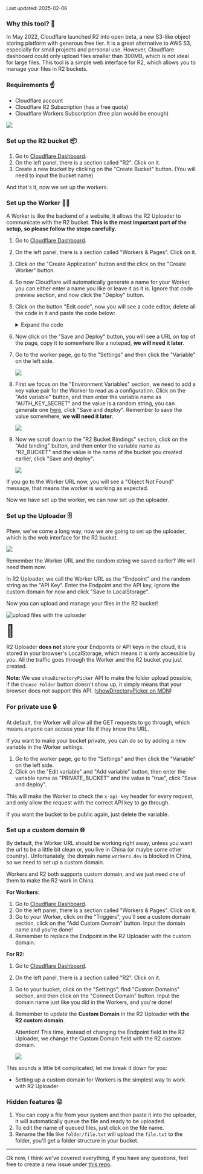 <span style="font-size: .8rem">Last updated: 2025-02-06</span>

### Why this tool? 🤔

In May 2022, Cloudflare launched R2 into open beta, a new S3-like object storing platform with generous free tier. It is a great alternative to AWS S3, especially for small projects and personal use. However, Cloudflare dashboard could only upload files smaller than 300MB, which is not ideal for large files. This tool is a simple web interface for R2, which allows you to manage your files in R2 buckets.

### Requirements ☝️

- Cloudflare account
- Cloudflare R2 Subscription (has a free quota)
- Cloudflare Workers Subscription (free plan would be enough)

![](https://r2-cf-api.jw1.dev/dashboard.png)

### Set up the R2 bucket 📦

1. Go to [Cloudflare Dashboard](https://dash.cloudflare.com/).
2. On the left panel, there is a section called "R2". Click on it.
3. Create a new bucket by clicking on the "Create Bucket" button. (You will need to input the bucket name)

And that's it, now we set up the workers.

### Set up the Worker 👷‍♂️

A Worker is like the backend of a website, it allows the R2 Uploader to communicate with the R2 bucket. **This is the most important part of the setup, so please follow the steps carefully.**

1. Go to [Cloudflare Dashboard](https://dash.cloudflare.com/).
2. On the left panel, there is a section called "Workers & Pages". Click on it.
3. Click on the "Create Application" button and the click on the "Create Worker" button.
4. So now Cloudflare will automatically generate a name for your Worker, you can either enter a name you like or leave it as it is. Ignore that code preview section, and now click the "Deploy" button.
5. Click on the button "Edit code", now you will see a code editor, delete all the code in it and paste the code below:

   <details><summary>Expand the code</summary>

   ```js
   var hasValidHeader = (request, env) => {
      return request.headers.get('x-api-key') === env.AUTH_KEY_SECRET
   }
   function authorizeRequest(request, env, key) {
      switch (request.method) {
      case 'PUT':
         if (key.length < 1) return false
         return hasValidHeader(request, env)
      case 'DELETE':
         if (key.length < 1) return false
         return hasValidHeader(request, env)
      case 'PATCH':
         return hasValidHeader(request, env)
      case 'GET':
         if (key.length < 1) return false
         return !env.PRIVATE_BUCKET || hasValidHeader(request, env)
      case 'OPTIONS':
         return true
      default:
         return false
      }
   }
   var worker_default = {
      async fetch(request, env) {
      const url = new URL(request.url)
      let key = decodeURIComponent(url.pathname.slice(5))
      let respBody = null
      let respStatus = 200
      if (!authorizeRequest(request, env, key)) {
         return new Response('Forbidden', { status: 403 })
      }
      const headers = new Headers()
      headers.set('Access-Control-Allow-Origin', '*')
      headers.set('Access-Control-Allow-Methods', 'PUT, PATCH, GET, DELETE, OPTIONS')
      headers.set('Access-Control-Allow-Headers', 'Content-Type, x-api-key')
      headers.set('Access-Control-Expose-Headers', 'Content-Location')
      try {
         switch (request.method) {
            case 'PUT':
            let file = await env.R2_BUCKET.head(key);
            if (file && url.searchParams.get('force') == null) {
               if (url.searchParams.get('rename') != null) {
                  const dot = key.lastIndexOf('.')
                  if (dot == -1) key += '_'
                  else key = key.substring(0, dot) + '_' + key.substring(dot)
                  file = await env.R2_BUCKET.head(key)
               }
               if (file) {
                  respBody = 'File already exists!'
                  respStatus = 409
                  break
               }
            }
            const saved = await env.R2_BUCKET.put(key, request.body, {
               httpMetadata: {
                  contentType: request.headers.get('Content-Type') || '',
                  cacheControl: 'public, max-age=604800'
               }
            })
            if (saved) {
               headers.set('Content-Location', encodeURIComponent(key))
               respStatus = 201
            }
            break
            case 'PATCH':
            headers.set('Content-Type', 'application/json')
            respBody = JSON.stringify(await env.R2_BUCKET.list())
            break
            case 'GET':
            const object = await env.R2_BUCKET.get(key)
            if (object === null) {
               respBody = 'Object Not Found!'
               respStatus = 404
               break
            }
            object.writeHttpMetadata(headers)
            headers.set('etag', object.httpEtag)
            respBody = object.body
            break
            case 'DELETE':
            await env.R2_BUCKET.delete(key)
            respBody = 'Deleted!'
            break
            case 'OPTIONS':
            break
            default:
            respBody = 'Method Not Allowed!'
            respStatus = 405
         }
      } catch (error) {
         return new Response("Internal Server Error", { status: 500 })
      }
      return new Response(respBody, {
         headers: headers,
         status: respStatus
      })
      }
   }
   export { worker_default as default }
   ```

   </details>

6. Now click on the "Save and Deploy" button, you will see a URL on top of the page, copy it to somewhere like a notepad, **we will need it later**.
7. Go to the worker page, go to the "Settings" and then click the "Variable" on the left side.

   ![](https://r2-cf-api.jw1.dev/r2_page.png)

8. First we focus on the "Environment Variables" section, we need to add a key value pair for the Worker to read as a configuration. Click on the "Add variable" button, and then enter the variable name as "AUTH_KEY_SECRET" and the value is a random string, you can generate one [here](https://www.avast.com/random-password-generator), click "Save and deploy". Remember to save the value somewhere, **we will need it later**.

   ![](https://r2-cf-api.jw1.dev/workers_api_key_setup.png)

9. Now we scroll down to the "R2 Bucket Bindings" section, click on the "Add binding" button, and then enter the variable name as "R2_BUCKET" and the value is the name of the bucket you created earlier, click "Save and deploy".

   ![](https://r2-cf-api.jw1.dev/r2_bindings_to_worker.png)

If you go to the Worker URL now, you will see a "Object Not Found" message, that means the worker is working as expected.

Now we have set up the worker, we can now set up the uploader.

### Set up the Uploader 🗄️

Phew, we've come a long way, now we are going to set up the uploader, which is the web interface for the R2 bucket.

![](https://r2-cf-api.jw1.dev/eFeFgOgn_bXLbpYs.png)

Remember the Worker URL and the random string we saved earlier? We will need them now.

In R2 Uploader, we call the Worker URL as the "Endpoint" and the random string as the "API Key". Enter the Endpoint and the API key, ignore the custom domain for now and click "Save to LocalStorage".

Now you can upload and manage your files in the R2 bucket!

![upload files with the uploader](https://r2-cf-api.jw1.dev/p3eqM3JOpcDfzXdi.png)

<span style="font-size: 2rem">🎉</span>

R2 Uploader **does not** store your Endpoints or API keys in the cloud, it is stored in your browser's LocalStorage, which means it is only accessible by you. All the traffic goes through the Worker and the R2 bucket you just created.

**Note:** We use `showDirectoryPicker` API to make the folder upload possible, if the `Choose Folder` button doesn't show up, it simply means that your browser does not support this API. ([showDirectoryPicker on MDN](https://developer.mozilla.org/en-US/docs/Web/API/Window/showDirectoryPicker))

### For private use 🔒

At default, the Worker will allow all the GET requests to go through, which means anyone can access your file if they know the URL.

If you want to make your bucket private, you can do so by adding a new variable in the Worker settings.

1. Go to the worker page, go to the "Settings" and then click the "Variable" on the left side.
2. Click on the "Edit variable" and "Add variable" button, then enter the variable name as "PRIVATE_BUCKET" and the value is "true", click "Save and deploy".
   
This will make the Worker to check the `x-api-key` header for every request, and only allow the request with the correct API key to go through.

If you want the bucket to be public again, just delete the variable.

### Set up a custom domain 🌐

By default, the Worker URL should be working right away, unless you want the url to be a little bit clean or, you live in China (or maybe some other country). Unfortunately, the domain name `workers.dev` is blocked in China, so we need to set up a custom domain.

Workers and R2 both supports custom domain, and we just need one of them to make the R2 work in China.

**For Workers:**

1. Go to [Cloudflare Dashboard](https://dash.cloudflare.com/).
2. On the left panel, there is a section called "Workers & Pages". Click on it.
3. Go to your Worker, click on the "Triggers", you'll see a custom domain section, click on the "Add Custom Domain" button. Input the domain name and you're done!
4. Remember to replace the Endpoint in the R2 Uploader with the custom domain.

**For R2:**

1. Go to [Cloudflare Dashboard](https://dash.cloudflare.com/).
2. On the left panel, there is a section called "R2". Click on it.
3. Go to your bucket, click on the "Settings", find "Custom Domains" section, and then click on the "Connect Domain" button. Input the domain name just like you did in the Workers, and you're done!
4. Remember to update the **Custom Domain** in the R2 Uploader with **the R2 custom domain**.

   Attention! This time, instead of changing the Endpoint field in the R2 Uploader, we change the Custom Domain field with the R2 custom domain.

   ![](https://r2-cf-api.jw1.dev/endpoint.png)

This sounds a little bit complicated, let me break it down for you:

- Setting up a custom domain for Workers is the simplest way to work with R2 Uploader

### Hidden features 😜

1. You can copy a file from your system and then paste it into the uploader, it will automatically queue the file and ready to be uploaded.
2. To edit the name of queued files, just click on the file name.
3. Rename the file like `folder/file.txt` will upload the `file.txt` to the folder, you'll get a folder structure in your bucket.

---

Ok now, I think we've covered everything, if you have any questions, feel free to create a new issue under [this repo](https://github.com/jw-12138/r2-uploader/issues).

